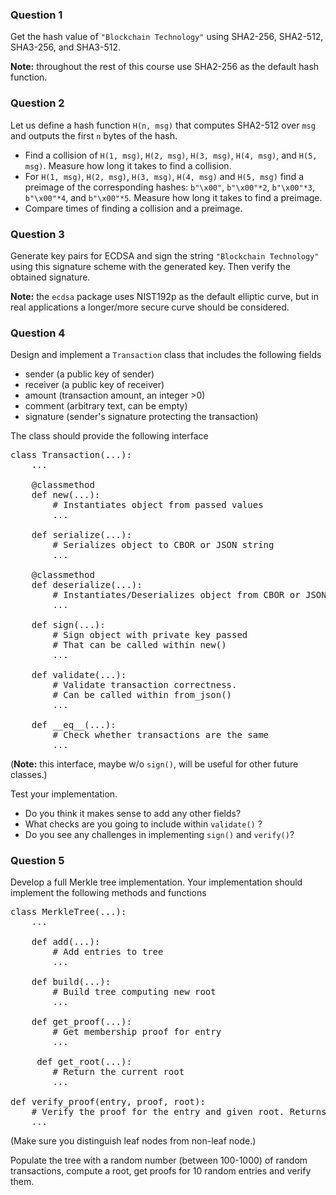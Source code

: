 ### Question 1

Get the hash value of `"Blockchain Technology"` using SHA2-256, SHA2-512,
SHA3-256, and SHA3-512.

**Note:** throughout the rest of this course use SHA2-256 as the default hash
function.


### Question 2

Let us define a hash function `H(n, msg)` that computes SHA2-512 over `msg` and
outputs the first `n` bytes of the hash.

- Find a collision of `H(1, msg)`, `H(2, msg)`, `H(3, msg)`, `H(4, msg)`, and
  `H(5, msg)`.  Measure how long it takes to find a collision.
- For `H(1, msg)`, `H(2, msg)`, `H(3, msg)`, `H(4, msg)` and `H(5, msg)`
  find a preimage of the corresponding hashes: `b"\x00"`, `b"\x00"*2`, `b"\x00"*3`,
  `b"\x00"*4`, and `b"\x00"*5`.  Measure how long it takes to find a preimage.
- Compare times of finding a collision and a preimage.


### Question 3

Generate key pairs for ECDSA and sign the string `"Blockchain Technology"`
using this signature scheme with the generated key. Then verify the obtained
signature.

**Note:** the `ecdsa` package uses NIST192p as the default elliptic curve, but in
real applications a longer/more secure curve should be considered.


### Question 4
Design and implement a `Transaction` class that includes the following fields

- sender (a public key of sender)
- receiver (a public key of receiver)
- amount (transaction amount, an integer >0)
- comment (arbitrary text, can be empty)
- signature (sender's signature protecting the transaction)

The class should provide the following interface

<pre>
class Transaction(...):
    ...

    @classmethod
    def new(...):
        # Instantiates object from passed values
        ...

    def serialize(...):
        # Serializes object to CBOR or JSON string
        ...

    @classmethod
    def deserialize(...):
        # Instantiates/Deserializes object from CBOR or JSON string
        ...

    def sign(...):
        # Sign object with private key passed
        # That can be called within new()
        ...

    def validate(...):
        # Validate transaction correctness.
        # Can be called within from_json()
        ...

    def __eq__(...):
        # Check whether transactions are the same
        ...
</pre>
(**Note:** this interface, maybe w/o `sign()`, will be useful for other future
classes.)

Test your implementation.
- Do you think it makes sense to add any other fields?
- What checks are you going to include within `validate()` ?
- Do you see any challenges in implementing `sign()` and `verify()`?


### Question 5

Develop a full Merkle tree implementation.  Your implementation should
implement the following methods and functions
<pre>
class MerkleTree(...):
    ...

    def add(...):
        # Add entries to tree
        ...

    def build(...):
        # Build tree computing new root
        ...

    def get_proof(...):
        # Get membership proof for entry
        ...

     def get_root(...):
        # Return the current root
        ...

def verify_proof(entry, proof, root):
    # Verify the proof for the entry and given root. Returns boolean.
    ...
</pre>

(Make sure you distinguish leaf nodes from non-leaf node.)

Populate the tree with a random number (between 100-1000) of random
transactions, compute a root, get proofs for 10 random entries and verify them.